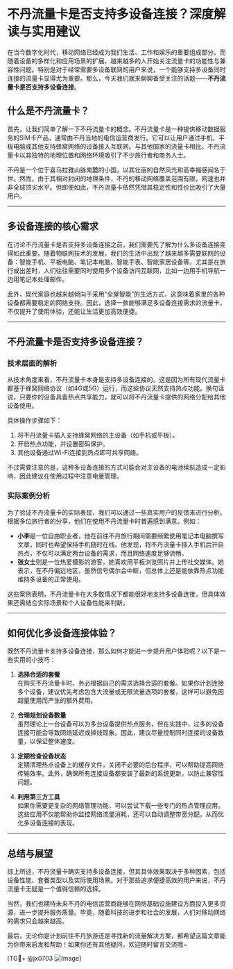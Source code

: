 # 不丹流量卡是否支持多设备连接？深度解读与实用建议

在当今数字化时代，移动网络已经成为我们生活、工作和娱乐的重要组成部分。而随着设备的多样化和应用场景的扩展，越来越多的人开始关注流量卡的功能性与兼容性问题。特别是对于经常需要多设备联网的用户来说，一个能够支持多设备同时连接的流量卡显得尤为重要。那么，今天我们就来聊聊备受关注的话题——**不丹流量卡是否支持多设备连接**。

## 什么是不丹流量卡？

首先，让我们简单了解一下不丹流量卡的概念。不丹流量卡是一种提供移动数据服务的SIM卡产品，通常由不丹当地的电信运营商发行。它可以让用户通过手机、平板电脑或其他支持蜂窝网络的设备接入互联网。与其他国家的流量卡相比，不丹流量卡以其独特的地理位置和网络环境吸引了不少旅行者和商务人士。

不丹是一个位于喜马拉雅山脉南麓的小国，以其壮丽的自然风光和高幸福感闻名于世。然而，由于其相对封闭的地理条件，不丹的移动网络覆盖范围有限，网速也并非全球顶尖水平。但即便如此，不丹流量卡依然凭借其稳定性和性价比吸引了大量用户。

---

## 多设备连接的核心需求

在讨论不丹流量卡是否支持多设备连接之前，我们需要先了解为什么多设备连接变得如此重要。随着物联网技术的发展，我们的生活中出现了越来越多需要联网的设备：智能手机、平板电脑、笔记本电脑、智能手表、智能家居设备等。尤其是在旅行或出差时，人们往往需要同时使用多个设备访问互联网，比如一边用手机导航一边用笔记本处理邮件。

此外，现代家庭也越来越倾向于采用“全屋智能”的生活方式，这意味着家里的各种设备都需要稳定的网络支持。因此，选择一款能够满足多设备连接需求的流量卡，不仅提升了使用体验，还能让生活更加高效便捷。

---

## 不丹流量卡是否支持多设备连接？

### 技术层面的解析

从技术角度来看，不丹流量卡本身是支持多设备连接的。这是因为所有现代流量卡都基于蜂窝网络协议（如4G或5G）运行，而这些协议天然支持热点功能。换句话说，只要你的设备具备热点共享能力，就可以将不丹流量卡提供的网络分配给其他设备使用。

具体操作步骤如下：
1. 将不丹流量卡插入支持蜂窝网络的主设备（如手机或平板）。
2. 开启热点功能，并设置密码保护。
3. 其他设备通过Wi-Fi连接到热点即可共享网络。

不过需要注意的是，这种多设备连接的方式可能会对主设备的电池续航造成一定影响，因此建议在使用过程中注意电量管理。

### 实际案例分析

为了验证不丹流量卡的实际表现，我们可以通过一些真实用户的反馈来进行分析。根据多位旅行者的分享，他们在使用不丹流量卡时普遍感到满意。例如：

- **小李**是一位自由职业者，他在前往不丹旅行期间需要频繁使用笔记本电脑撰写文章，同时也希望保持手机随时在线。他发现，将不丹流量卡插入手机后开启热点，不仅可以满足两台设备的需求，而且网络速度足够流畅。
- **张女士**则是一位热爱摄影的游客，她喜欢用平板浏览照片并上传社交媒体。她表示，在不丹偏远地区，虽然信号偶尔会中断，但总体上还是能依靠热点功能维持多设备的正常使用。

这些案例表明，不丹流量卡在大多数情况下都能很好地支持多设备连接，但具体效果还需结合实际场景和个人设备性能来判断。

---

## 如何优化多设备连接体验？

既然不丹流量卡支持多设备连接，那么如何才能进一步提升用户体验呢？以下是一些实用的小技巧：

1. **选择合适的套餐**  
   在购买不丹流量卡时，务必根据自己的需求选择合适的套餐。如果你计划连接多个设备，建议优先考虑包含大流量或无限流量选项的套餐，这样可以避免因超量使用而产生的额外费用。

2. **合理规划设备数量**  
   虽然理论上一台设备可以为多台设备提供热点服务，但在实践中，过多的设备连接可能会导致网络延迟或掉线现象。因此，建议尽量控制同时连接的设备数量，以保证整体速度。

3. **定期检查设备状态**  
   定期清理热点设备上的缓存文件，关闭不必要的后台程序，可以帮助提高网络传输效率。此外，确保所有连接设备都安装了最新的系统更新，以防止兼容性问题。

4. **利用第三方工具**  
   如果你需要更复杂的网络管理功能，可以尝试下载一些专门的热点管理应用。这些应用不仅能帮助你监控网络流量消耗，还可以自动调整带宽分配，从而优化多设备连接的表现。

---

## 总结与展望

综上所述，不丹流量卡确实支持多设备连接，但其具体效果取决于多种因素，包括设备性能、套餐类型以及实际使用场景。对于那些追求便捷高效的用户来说，不丹流量卡无疑是一个值得信赖的选择。

当然，我们也期待未来不丹的电信运营商能够在网络基础设施建设方面投入更多资源，进一步提升服务质量。毕竟，随着科技的进步和社会的发展，人们对移动网络的需求只会越来越高。

最后，无论你是计划前往不丹旅游还是寻找新的流量解决方案，都希望这篇文章能为你带来启发和帮助！如果你还有其他疑问，欢迎随时留言交流哦~

[TG💪+ @jx0703 ![Image](https://github.com/user-attachments/assets/dbca1d08-cadb-493c-b0ec-ad6f7a83f270)]